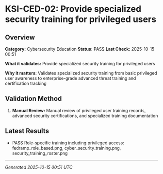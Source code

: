 # KSI-CED-02: Provide specialized security training for privileged users

## Overview

**Category:** Cybersecurity Education
**Status:** PASS
**Last Check:** 2025-10-15 00:51

**What it validates:** Provide specialized security training for privileged users

**Why it matters:** Validates specialized security training from basic privileged user awareness to enterprise-grade advanced threat training and certification tracking

## Validation Method

1. **Manual Review:** Manual review of privileged user training records, advanced security certifications, and specialized training documentation

## Latest Results

- PASS Role-specific training including privileged access: fedramp_role_based.png, cyber_security_training.png, security_training_roster.png

---
*Generated 2025-10-15 00:51 UTC*